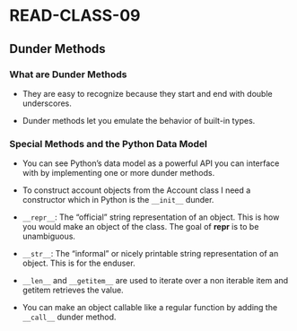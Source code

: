 # READ-CLASS-09

## Dunder Methods

### What are Dunder Methods

- They are easy to recognize because they start and end with double underscores.

- Dunder methods let you emulate the behavior of built-in types.

### Special Methods and the Python Data Model

- You can see Python’s data model as a powerful API you can interface with by implementing one or more dunder methods.

- To construct account objects from the Account class I need a constructor which in Python is the `__init__` dunder.

- `__repr__`: The “official” string representation of an object. This is how you would make an object of the class. The goal of __repr__ is to be unambiguous.

- `__str__`: The “informal” or nicely printable string representation of an object. This is for the enduser.

- `__len__` and `__getitem__` are used to iterate over a non iterable item and getitem retrieves the value.

- You can make an object callable like a regular function by adding the `__call__` dunder method.